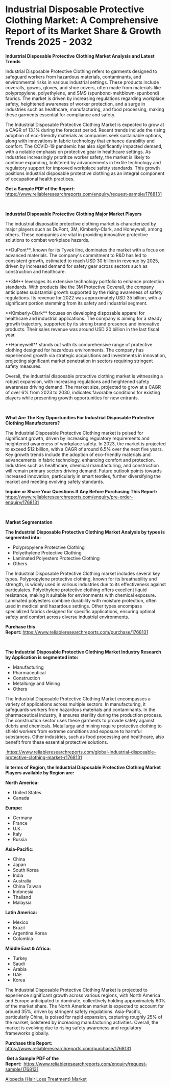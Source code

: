<p><h1>Industrial Disposable Protective Clothing Market: A Comprehensive Report of its Market Share & Growth Trends 2025 - 2032</h1></p><p><strong>Industrial Disposable Protective Clothing Market Analysis and Latest Trends</strong></p>
<p><p>Industrial Disposable Protective Clothing refers to garments designed to safeguard workers from hazardous materials, contaminants, and environmental risks in various industrial settings. These products include coveralls, gowns, gloves, and shoe covers, often made from materials like polypropylene, polyethylene, and SMS (spunbond-meltblown-spunbond) fabrics. The market is driven by increasing regulations regarding workplace safety, heightened awareness of worker protection, and a surge in industries such as healthcare, manufacturing, and food processing, making these garments essential for compliance and safety.</p><p>The Industrial Disposable Protective Clothing Market is expected to grow at a CAGR of 13.1% during the forecast period. Recent trends include the rising adoption of eco-friendly materials as companies seek sustainable options, along with innovations in fabric technology that enhance durability and comfort. The COVID-19 pandemic has also significantly impacted demand, with a notable emphasis on protective gear in healthcare settings. As industries increasingly prioritize worker safety, the market is likely to continue expanding, bolstered by advancements in textile technology and regulatory support for improved workplace safety standards. This growth positions industrial disposable protective clothing as an integral component of occupational health practices.</p></p>
<p><strong>Get a Sample PDF of the Report:&nbsp;</strong> <a href="https://www.reliableresearchreports.com/enquiry/request-sample/1768131?utm_campaign=3262&utm_medium=2&utm_source=Github&utm_content=ia&utm_term=05042025&utm_id=industrial-disposable-protective-clothing">https://www.reliableresearchreports.com/enquiry/request-sample/1768131</a></p>
<p>&nbsp;</p>
<p><strong>Industrial Disposable Protective Clothing Major Market Players</strong></p>
<p><p>The industrial disposable protective clothing market is characterized by major players such as DuPont, 3M, Kimberly-Clark, and Honeywell, among others. These companies are vital in providing innovative protective solutions to combat workplace hazards.</p><p>**DuPont**, known for its Tyvek line, dominates the market with a focus on advanced materials. The company's commitment to R&D has led to consistent growth, estimated to reach USD 30 billion in revenue by 2025, driven by increased demand for safety gear across sectors such as construction and healthcare.</p><p>**3M** leverages its extensive technology portfolio to enhance protection standards. With products like the 3M Protective Coverall, the company anticipates substantial growth supported by the rising awareness of safety regulations. Its revenue for 2022 was approximately USD 35 billion, with a significant portion stemming from its safety and industrial segment.</p><p>**Kimberly-Clark** focuses on developing disposable apparel for healthcare and industrial applications. The company is aiming for a steady growth trajectory, supported by its strong brand presence and innovative products. Their sales revenue was around USD 20 billion in the last fiscal year.</p><p>**Honeywell** stands out with its comprehensive range of protective clothing designed for hazardous environments. The company has experienced growth via strategic acquisitions and investments in innovation, projecting significant market penetration in sectors requiring stringent safety measures.</p><p>Overall, the industrial disposable protective clothing market is witnessing a robust expansion, with increasing regulations and heightened safety awareness driving demand. The market size, projected to grow at a CAGR of over 6% from 2023 to 2030, indicates favorable conditions for existing players while presenting growth opportunities for new entrants.</p></p>
<p>&nbsp;</p>
<p><strong>What Are The Key Opportunities For Industrial Disposable Protective Clothing Manufacturers?</strong></p>
<p><p>The Industrial Disposable Protective Clothing market is poised for significant growth, driven by increasing regulatory requirements and heightened awareness of workplace safety. In 2023, the market is projected to exceed $12 billion, with a CAGR of around 6.5% over the next five years. Key growth trends include the adoption of eco-friendly materials and advancements in fabric technology, enhancing comfort and protection. Industries such as healthcare, chemical manufacturing, and construction will remain primary sectors driving demand. Future outlook points towards increased innovation, particularly in smart textiles, further diversifying the market and meeting evolving safety standards.</p></p>
<p><strong>Inquire or Share Your Questions If Any Before Purchasing This Report:</strong> <a href="https://www.reliableresearchreports.com/enquiry/pre-order-enquiry/1768131?utm_campaign=3262&utm_medium=2&utm_source=Github&utm_content=ia&utm_term=05042025&utm_id=industrial-disposable-protective-clothing">https://www.reliableresearchreports.com/enquiry/pre-order-enquiry/1768131</a></p>
<p>&nbsp;</p>
<p><strong>Market Segmentation</strong></p>
<p><strong>The Industrial Disposable Protective Clothing Market Analysis by types is segmented into:</strong></p>
<p><ul><li>Polypropylene Protective Clothing</li><li>Polyethylene Protective Clothing</li><li>Laminated Polyesters Protective Clothing</li><li>Others</li></ul></p>
<p><p>The Industrial Disposable Protective Clothing market includes several key types. Polypropylene protective clothing, known for its breathability and strength, is widely used in various industries due to its effectiveness against particulates. Polyethylene protective clothing offers excellent liquid resistance, making it suitable for environments with chemical exposure. Laminated polyesters combine durability with moisture protection, often used in medical and hazardous settings. Other types encompass specialized fabrics designed for specific applications, ensuring optimal safety and comfort across diverse industrial environments.</p></p>
<p><strong>Purchase this Report:&nbsp;</strong><a href="https://www.reliableresearchreports.com/purchase/1768131?utm_campaign=3262&utm_medium=2&utm_source=Github&utm_content=ia&utm_term=05042025&utm_id=industrial-disposable-protective-clothing">https://www.reliableresearchreports.com/purchase/1768131</a></p>
<p>&nbsp;</p>
<p><strong>The Industrial Disposable Protective Clothing Market Industry Research by Application is segmented into:</strong></p>
<p><ul><li>Manufacturing</li><li>Pharmaceutical</li><li>Construction</li><li>Metallurgy and Mining</li><li>Others</li></ul></p>
<p><p>The Industrial Disposable Protective Clothing Market encompasses a variety of applications across multiple sectors. In manufacturing, it safeguards workers from hazardous materials and contaminants. In the pharmaceutical industry, it ensures sterility during the production process. The construction sector uses these garments to provide safety against debris and chemicals. Metallurgy and mining require protective clothing to shield workers from extreme conditions and exposure to harmful substances. Other industries, such as food processing and healthcare, also benefit from these essential protective solutions.</p></p>
<p><a href="https://www.reliableresearchreports.com/global-industrial-disposable-protective-clothing-market-r1768131?utm_campaign=3262&utm_medium=2&utm_source=Github&utm_content=ia&utm_term=05042025&utm_id=industrial-disposable-protective-clothing">&nbsp;https://www.reliableresearchreports.com/global-industrial-disposable-protective-clothing-market-r1768131</a></p>
<p><strong>In terms of Region, the Industrial Disposable Protective Clothing Market Players available by Region are:</strong></p>
<p>
    <p> <strong> North America: </strong>
        <ul>
            <li>United States</li>
            <li>Canada</li>
        </ul>
        </p> 
    <p> <strong> Europe: </strong>
        <ul>
            <li>Germany</li>
            <li>France</li>
            <li>U.K.</li>
            <li>Italy</li>
            <li>Russia</li>
        </ul>
        </p> 
    <p> <strong> Asia-Pacific: </strong>
        <ul>
            <li>China</li>
            <li>Japan</li>
            <li>South Korea</li>
            <li>India</li>
            <li>Australia</li>
            <li>China Taiwan</li>
            <li>Indonesia</li>
            <li>Thailand</li>
            <li>Malaysia</li>
        </ul>
        </p> 
    <p> <strong> Latin America: </strong>
        <ul>
            <li>Mexico</li>
            <li>Brazil</li>
            <li>Argentina Korea</li>
            <li>Colombia</li>
        </ul>
        </p> 
    <p> <strong> Middle East & Africa: </strong>
        <ul>
            <li>Turkey</li>
            <li>Saudi</li>
            <li>Arabia</li>
            <li>UAE</li>
            <li>Korea</li>
        </ul>
    </p>
    </p>
<p><p>The Industrial Disposable Protective Clothing Market is projected to experience significant growth across various regions, with North America and Europe anticipated to dominate, collectively holding approximately 60% of the market share. The North American market is expected to account for around 35%, driven by stringent safety regulations. Asia-Pacific, particularly China, is poised for rapid expansion, capturing roughly 25% of the market, bolstered by increasing manufacturing activities. Overall, the market is evolving due to rising safety awareness and regulatory frameworks globally.</p></p>
<p><strong>Purchase this Report: </strong><a href="https://www.reliableresearchreports.com/purchase/1768131?utm_campaign=3262&utm_medium=2&utm_source=Github&utm_content=ia&utm_term=05042025&utm_id=industrial-disposable-protective-clothing">https://www.reliableresearchreports.com/purchase/1768131</a></p>
<p>&nbsp;<strong>Get a Sample PDF of the Report:&nbsp;&nbsp;</strong><a href="https://www.reliableresearchreports.com/enquiry/request-sample/1768131?utm_campaign=3262&utm_medium=2&utm_source=Github&utm_content=ia&utm_term=05042025&utm_id=industrial-disposable-protective-clothing">https://www.reliableresearchreports.com/enquiry/request-sample/1768131</a></p>
<p><strong></strong></p>
<p><p><a href="https://github.com/willjis/Market-Research-Report-List-1/blob/main/alopecia-hair-loss-treatment-market.md?utm_campaign=3262&utm_medium=2&utm_source=Github&utm_content=ia&utm_term=05042025&utm_id=industrial-disposable-protective-clothing">Alopecia (Hair Loss Treatment) Market</a></p></p>